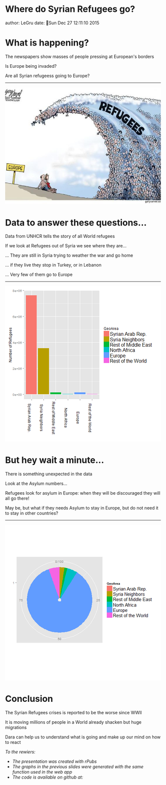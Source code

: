 Where do Syrian Refugees go?
========================================================
author: LeGru
date: Sun Dec 27 12:11:10 2015


What is happening?
========================================================

The newspapers show masses of people pressing at European's borders

Is Europe being invaded?

Are all Syrian refugeess going to Europe?

***

!["A wave of people"](www/Wave.jpg)

Data to answer these questions...
========================================================

Data from UNHCR tells the story of all World refugees

If we look at Refugees out of Syria we see where they are...

... They are still in Syria trying to weather the war and go home

... if they live they stop in Turkey, or in Lebanon

... Very few of them go to Europe

***

![plot of chunk Load_data_libraries](Presentation-figure/Load_data_libraries-1.png) 


But hey wait a minute...
========================================================

There is something unexpected in the data

Look at the Asylum numbers...

Refugees look for asylum in Europe:  when they will be discouraged they will all go there!

May be,  but what if they needs Asylum to stay in Europe,  but do not need it to stay in other countries?

***

![plot of chunk asylum](Presentation-figure/asylum-1.png) 

Conclusion
========================================================

The Syrian Refugees crises is reported to be the worse since WWII

It is moving millions of people in a World already shacken but huge migrations

Dara can help us to understand what is going  and make up our mind on how to react

*To the rewiers:*

* *The presentation was created with rPubs*
* *The graphs in the previous slides were generated with the same function used in the web app*
* *The code is available on github at:*
